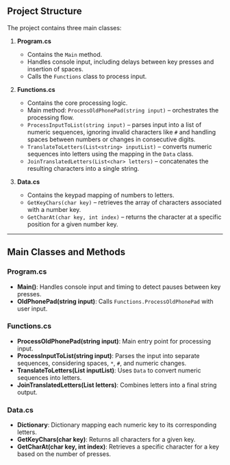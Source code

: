 ## Project Structure

The project contains three main classes:

1. **Program.cs**  
   - Contains the `Main` method.  
   - Handles console input, including delays between key presses and insertion of spaces.  
   - Calls the `Functions` class to process input.

2. **Functions.cs**  
   - Contains the core processing logic.  
   - Main method: `ProcessOldPhonePad(string input)` – orchestrates the processing flow.  
   - `ProcessInputToList(string input)` – parses input into a list of numeric sequences, ignoring invalid characters like `#` and handling spaces between numbers or changes in consecutive digits.  
   - `TranslateToLetters(List<string> inputList)` – converts numeric sequences into letters using the mapping in the `Data` class.  
   - `JoinTranslatedLetters(List<char> letters)` – concatenates the resulting characters into a single string.

3. **Data.cs**  
   - Contains the keypad mapping of numbers to letters.  
   - `GetKeyChars(char key)` – retrieves the array of characters associated with a number key.  
   - `GetCharAt(char key, int index)` – returns the character at a specific position for a given number key.

---

## Main Classes and Methods

### Program.cs

- **Main()**: Handles console input and timing to detect pauses between key presses.  
- **OldPhonePad(string input)**: Calls `Functions.ProcessOldPhonePad` with user input.

### Functions.cs

- **ProcessOldPhonePad(string input)**: Main entry point for processing input.  
- **ProcessInputToList(string input)**: Parses the input into separate sequences, considering spaces, `*`, `#`, and numeric changes.  
- **TranslateToLetters(List<string> inputList)**: Uses `Data` to convert numeric sequences into letters.  
- **JoinTranslatedLetters(List<char> letters)**: Combines letters into a final string output.

### Data.cs

- **Dictionary**: Dictionary mapping each numeric key to its corresponding letters.  
- **GetKeyChars(char key)**: Returns all characters for a given key.  
- **GetCharAt(char key, int index)**: Retrieves a specific character for a key based on the number of presses.

